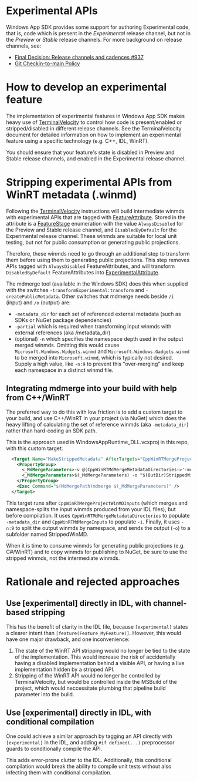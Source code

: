 # Experimental APIs

Windows App SDK provides some support for authoring Experimental code, that is, code which is
present in the _Experimental_ release channel, but not in the _Preview_ or _Stable_ release
channels. For more background on release channels, see:

-   [Final Decision: Release channels and cadences #937](https://github.com/microsoft/WindowsAppSDK/discussions/637)
-   [Git Checkin-to-main Policy](GitCheckinToMainPolicy.md)

# How to develop an experimental feature

The implementation of experimental features in Windows App SDK makes heavy use of
[TerminalVelocity](TerminalVelocity.md) to control how code is present/enabled or stripped/disabled
in different release channels. See the TerminalVelocity document for detailed information on how to
implement an experimental feature using a specific technology (e.g. C++, IDL, WinRT).

You should ensure that your feature's state is disabled in Preview and Stable release channels, and
enabled in the Experimental release channel.

# Stripping experimental APIs from WinRT metadata (.winmd)

Following the [TerminalVelocity](TerminalVelocity.md) instructions will build intermediate winmds
with experimental APIs that are tagged with
[FeatureAttribute](https://docs.microsoft.com/en-us/uwp/api/windows.foundation.metadata.featureattribute).
Stored in the attribute is a
[FeatureStage](https://docs.microsoft.com/en-us/uwp/api/windows.foundation.metadata.featurestage)
enumeration with the value `AlwaysDisabled` for the Preview and Stable release channel, and
`DisabledByDefault` for the Experimental release channel. These winmds are suitable for local unit
testing, but not for public consumption or generating public projections.

Therefore, these winmds need to go through an additional step to transform them before using them to
generating public projections. This step removes APIs tagged with `AlwaysDisabled`
FeatureAttributes, and will transform `DisabledByDefault` FeatureAttributes into
[ExperimentalAttribute](https://docs.microsoft.com/en-us/uwp/api/windows.foundation.metadata.experimentalattribute).

The mdmerge tool (available in the Windows SDK) does this when supplied with the switches
`-transformExperimental:transform` and `-createPublicMetadata`. Other switches that mdmerge needs
beside `/i` (input) and `/o` (output) are:

-   `-metadata_dir` for each set of referenced external metadata (such as SDKs or NuGet package
    dependencies)
-   `-partial` which is required when transforming input winmds with external references (aka
    /metadata_dir)
-   (optional) `-n` which specifies the namespace depth used in the output merged winmds. Omitting
    this would cause `Microsoft.Windows.Widgets.winmd` and `Microsoft.Windows.Gadgets.winmd` to be
    merged into `Microsoft.winmd`, which is typically not desired. Supply a high value, like `-n:9`
    to prevent this "over-merging" and keep each namespace in a distinct winmd file.

## Integrating mdmerge into your build with help from C++/WinRT

The preferred way to do this with low friction is to add a custom target to your build, and use
C++/WinRT in your project (via NuGet) which does the heavy lifting of calculating the set of
reference winmds (aka `-metadata_dir`) rather than hard-coding an SDK path.

This is the approach used in WindowsAppRuntime_DLL.vcxproj in this repo, with this custom target:

```xml
  <Target Name="MakeStrippedMetadata" AfterTargets="CppWinRTMergeProjectWinMDInputs" BeforeTargets="ClCompile">
    <PropertyGroup>
      <_MdMergeParameters>-v @(CppWinRTMdMergeMetadataDirectories->'-metadata_dir "%(RelativeDir)."', ' ')</_MdMergeParameters>
      <_MdMergeParameters>$(_MdMergeParameters) -o "$(OutDir)StrippedWinMD" @(CppWinRTMdMergeInputs->'-i "%(Identity)"', ' ') -partial -n:9 -createPublicMetadata -transformExperimental:transform</_MdMergeParameters>
    </PropertyGroup>
    <Exec Command="$(MdMergePath)mdmerge $(_MdMergeParameters)" />
  </Target>
```

This target runs after `CppWinRTMergeProjectWinMDInputs` (which merges and namespace-splits the
input winmds produced from your IDL files), but before compilation. It uses
`CppWinRTMdMergeMetadataDirectories` to populate `-metadata_dir` and `CppWinRTMdMergeInputs` to
populate `-i`. Finally, it uses `-n:9` to split the output winmds by namespace, and sends the output
(`-o`) to a subfolder named StrippedWinMD.

When it is time to consume winmds for generating public projections (e.g. C#/WinRT) and to copy
winmds for publishing to NuGet, be sure to use the stripped winmds, not the intermediate winmds.

# Rationale and rejected approaches

## Use [experimental] directly in IDL, with channel-based stripping

This has the benefit of clarity in the IDL file, because `[experimental]` states a clearer intent than `[feature(Feature_MyFeature)]`.
However, this would have one major drawback, and one inconvenience:
1. The state of the WinRT API stripping would no longer be tied to the state of the implementation. This would increase the risk
of accidentally having a disabled implementation behind a visible API, or having a live implementation hidden by a stripped API.
2. Stripping of the WinRT API would no longer be controlled by TerminalVelocity, but would be controlled inside
the MSBuild of the project, which would neccessitate plumbing that pipeline build parameter into the build.

## Use [experimental] directly in IDL, with conditional compilation

One could achieve a similar approach by tagging an API directly with `[experimental]` in the IDL, and adding `#if defined(...)`
preprocessor guards to conditionally compile the API.

This adds error-prone clutter to the IDL. Additionally, this conditional compilation would break the ability to compile unit tests
without also infecting them with conditional compilation.